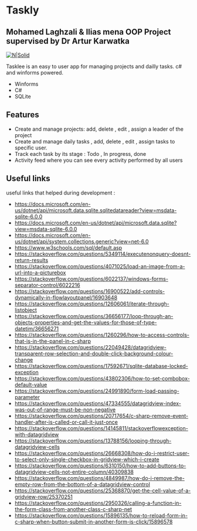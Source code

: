 
# Taskly
## Mohamed Laghzali &amp; Ilias mena OOP Project supervised by Dr Artur Karwatka

[![N|Solid](https://github.com/Laghzali/Taskly/blob/master/Resources/logo.png?raw=true)](https://docs.microsoft.com/en-us/dotnet/csharp/)


Tasklee is an easy to user app for managing projects and dailly tasks.
c# and winforms powered.

- Winforms
- C#
- SQLite

## Features

- Create and manage projects: add, delete , edit , assign a leader of the project
- Create and manage daily tasks , add, delete , edit , assign tasks to specific user.
- Track each task by its stage : Todo , In progress, done
- Activity feed where you can see every activity performed by all users
## Useful links

useful links that helped during development :

- https://docs.microsoft.com/en-us/dotnet/api/microsoft.data.sqlite.sqlitedatareader?view=msdata-sqlite-6.0.0
- https://docs.microsoft.com/en-us/dotnet/api/microsoft.data.sqlite?view=msdata-sqlite-6.0.0
- https://docs.microsoft.com/en-us/dotnet/api/system.collections.generic?view=net-6.0
- https://www.w3schools.com/sql/default.asp
- https://stackoverflow.com/questions/5349114/executenonquery-doesnt-return-results
- https://stackoverflow.com/questions/4071025/load-an-image-from-a-url-into-a-picturebox
- https://stackoverflow.com/questions/6022137/windows-forms-separator-control/6022216
- https://stackoverflow.com/questions/16900522/add-controls-dynamically-in-flowlayoutpanel/16903648
- https://stackoverflow.com/questions/12606061/iterate-through-listobject
- https://stackoverflow.com/questions/36656177/loop-through-an-objects-properties-and-get-the-values-for-those-of-type-datetim/36656271
- https://stackoverflow.com/questions/1260296/how-to-access-controls-that-is-in-the-panel-in-c-sharp
- https://stackoverflow.com/questions/22049428/datagridview-transparent-row-selection-and-double-click-background-colour-change
- https://stackoverflow.com/questions/17592671/sqlite-database-locked-exception
- https://stackoverflow.com/questions/43802306/how-to-set-combobox-default-value
- https://stackoverflow.com/questions/24991890/form-load-passing-parameter
- https://stackoverflow.com/questions/47334555/datagridview-index-was-out-of-range-must-be-non-negative
- https://stackoverflow.com/questions/20717654/c-sharp-remove-event-handler-after-is-called-or-call-it-just-once
- https://stackoverflow.com/questions/14145811/stackoverflowexception-with-datagridview
- https://stackoverflow.com/questions/13788156/looping-through-datagridview-cells
- https://stackoverflow.com/questions/26668308/how-do-i-restrict-user-to-select-only-single-checkbox-in-gridview-which-i-create
- https://stackoverflow.com/questions/6310150/how-to-add-buttons-to-datagridview-cells-not-entire-column/40309838
- https://stackoverflow.com/questions/4849987/how-do-i-remove-the-empty-row-from-the-bottom-of-a-datagridview-control
- https://stackoverflow.com/questions/25368870/get-the-cell-value-of-a-gridview-row/25370251
- https://stackoverflow.com/questions/2950326/calling-a-function-in-the-form-class-from-another-class-c-sharp-net
- https://stackoverflow.com/questions/15896135/how-to-reload-form-in-c-sharp-when-button-submit-in-another-form-is-click/15896578

